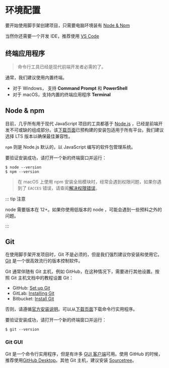 # 环境配置

要开始使用脚手架创建项目，只需要电脑环境装有 [Node & Npm](https://nodejs.org/zh-cn/)

当然你还需要一个开发 IDE，推荐使用 [VS Code](https://code.visualstudio.com/)

## 终端应用程序

> 命令行工具已经是现代前端开发者必需的了。

通常，我们建议使用内置终端。

- 对于 Windows， 支持 **Command Prompt** 和 **PowerShell**
- 对于 macOS，支持内置的终端应用程序 **Terminal**

## Node & npm

目前，几乎所有用于现代 JavaScript 项目的工具都基于 [Node.js](https://nodejs.org/zh-cn/) ，已经是前端开发不可或缺的组成部分。该[下载页面](https://nodejs.org/en/download/)已预构建的安装包适用于所有平台。我们建议选择 LTS 版本以确保最佳兼容性。

`npm` 则是 Node.js 默认的，以 JavaScript 编写的软件包管理系统。

要验证安装成功，请打开一个新的终端窗口并运行：

```shell
$ node --version
$ npm --version
```

> 在 macOS 上使用 npm 安装全局模块时，经常会遇到权限问题，如果你遇到了 `EACCES` 错误，请查阅[解决权限错误](https://segmentfault.com/a/1190000018660227)。

::: tip 注意

node 需要版本在 12+。如果你使用低版本的 node ，可能会遇到一些预料之外的问题。

:::

## Git

在使用脚手架开发项目时，Git 不是必须的，但是我们强烈建议你安装和使用它。[Git](https://git-scm.com/) 是一个很高效流行的版本控制软件。

Git 通常伴随有 Git 主机，例如 GitHub，在这种情况下，需要进行其他设置。按照 Git 主机文档中的教程设置 Git：

- GitHub: [Set up Git](https://help.github.com/en/articles/set-up-git)
- GitLab: [Installing Git](https://docs.gitlab.com/ee/topics/git/how_to_install_git)
- Bitbucket: [Install Git](https://www.atlassian.com/git/tutorials/install-git)

否则，请遵循[官方安装说明](https://git-scm.com/book/en/v2/Getting-Started-Installing-Git)。可以从[下载页面](https://git-scm.com/downloads)下载命令行实用程序。

要验证安装成功，请打开一个新的终端窗口并运行：

```shell
$ git --version
```

### Git GUI

Git 是一个命令行实用程序，但是有许多 [GUI 客户端](https://git-scm.com/downloads/guis/)可用。使用 GitHub 的时候，推荐使用[GitHub Desktop](https://desktop.github.com/)。其他 Git 主机，建议安装 [Sourcetree](https://www.sourcetreeapp.com/)。
